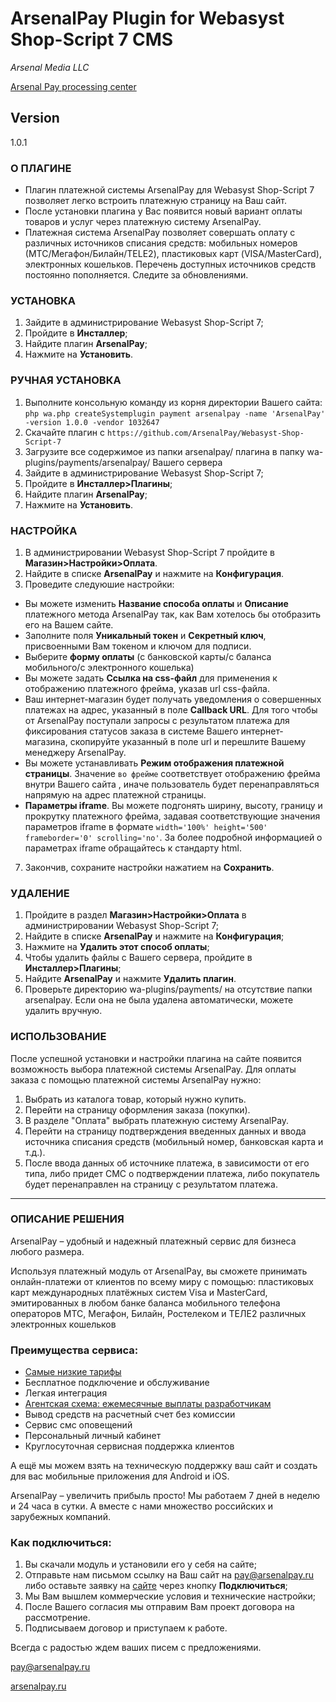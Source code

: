 # ArsenalPay Plugin for Webasyst Shop-Script 7 CMS

*Arsenal Media LLC*

[Arsenal Pay processing center]( https://arsenalpay.ru/)

## Version
1.0.1

### О ПЛАГИНЕ
* Плагин платежной системы ArsenalPay для Webasyst Shop-Script 7 позволяет легко встроить платежную страницу на Ваш сайт.
* После установки плагина у Вас появится новый вариант оплаты товаров и услуг через платежную систему ArsenalPay.
* Платежная система ArsenalPay позволяет совершать оплату с различных источников списания средств: мобильных номеров (МТС/Мегафон/Билайн/TELE2), пластиковых карт (VISA/MasterCard), электронных кошельков. Перечень доступных источников средств постоянно пополняется. Следите за обновлениями.

### УСТАНОВКА
1. Зайдите в администрирование Webasyst Shop-Script 7;
2. Пройдите в **Инсталлер**;
3. Найдите плагин **ArsenalPay**;
4. Нажмите на **Установить**.

### РУЧНАЯ УСТАНОВКА
1. Выполните консольную команду из корня директории Вашего сайта:  
`php wa.php createSystemplugin payment arsenalpay -name 'ArsenalPay' -version 1.0.0 -vendor 1032647` 
2. Скачайте плагин с `https://github.com/ArsenalPay/Webasyst-Shop-Script-7`
3. Загрузите все содержимое из папки arsenalpay/ плагина в папку wa-plugins/payments/arsenalpay/ Вашего сервера
4. Зайдите в администрирование Webasyst Shop-Script 7;
5. Пройдите в **Инсталлер>Плагины**;
6. Найдите плагин **ArsenalPay**;
7. Нажмите на **Установить**.

### НАСТРОЙКА
1. В администрировании Webasyst Shop-Script 7 пройдите в **Магазин>Настройки>Оплата**.
2. Найдите в списке **ArsenalPay** и нажмите на **Конфигурация**.
3. Проведите следуюшие настройки:
  - Вы можете изменить **Название способа оплаты** и **Описание** платежного метода ArsenalPay так, как Вам хотелось бы отобразить его на Вашем сайте.
  - Заполните поля **Уникальный токен** и **Секретный ключ**, присвоенными Вам токеном и ключом для подписи.
  - Выберите **форму оплаты** (с банковской карты/с баланса мобильного/с электронного кошелька)
  - Вы можете задать **Ссылка на css-файл** для применения к отображению платежного фрейма, указав url css-файла.
  - Ваш интернет-магазин будет получать уведомления о совершенных платежах на адрес, указанный в поле **Callback URL**. Для того чтобы от ArsenalPay поступали запросы с результатом платежа для фиксирования статусов заказа в системе Вашего интернет-магазина, скопируйте указанный в поле url и перешлите Вашему менеджеру ArsenalPay.
  - Вы можете устанавливать **Режим отображения платежной страницы**. Значение `во фрейме` соответствует отображению фрейма внутри Вашего сайта , иначе пользователь будет перенаправляться напрямую на адрес платежной страницы. 
  - **Параметры iframe**. Вы можете подгонять ширину, высоту, границу и прокрутку платежного фрейма, задавая соответствующие значения параметров iframe в формате `width='100%' height='500' frameborder='0' scrolling='no'`. За более подробной информацией о параметрах iframe обращайтесь к стандарту html.
7. Закончив, сохраните настройки нажатием на **Сохранить**.

### УДАЛЕНИЕ
1. Пройдите в раздел **Магазин>Настройки>Оплата** в администрировании Webasyst Shop-Script 7;
2. Найдите в списке **ArsenalPay** и нажмите на **Конфигурация**;
3. Нажмите на **Удалить этот способ оплаты**;
4. Чтобы удалить файлы с Вашего сервера, пройдите в **Инсталлер>Плагины**;
5. Найдите **ArsenalPay** и нажмите **Удалить плагин**.
6. Проверьте директорию wa-plugins/payments/ на отсутствие папки arsenalpay. Если она не была удалена автоматически, можете удалить вручную.

### ИСПОЛЬЗОВАНИЕ
После успешной установки и настройки плагина на сайте появится возможность выбора платежной системы ArsenalPay.
Для оплаты заказа с помощью платежной системы ArsenalPay нужно:

1. Выбрать из каталога товар, который нужно купить.
2. Перейти на страницу оформления заказа (покупки).
3. В разделе "Оплата" выбрать платежную систему ArsenalPay.
4. Перейти на страницу подтверждения введенных данных и ввода источника списания средств (мобильный номер, банковская карта и т.д.).
5. После ввода данных об источнике платежа, в зависимости от его типа, либо придет СМС о подтверждении платежа, либо покупатель будет перенаправлен на страницу с результатом платежа.

------------------
### ОПИСАНИЕ РЕШЕНИЯ
ArsenalPay – удобный и надежный платежный сервис для бизнеса любого размера. 

Используя платежный модуль от ArsenalPay, вы сможете принимать онлайн-платежи от клиентов по всему миру с помощью: 
пластиковых карт международных платёжных систем Visa и MasterCard, эмитированных в любом банке
баланса мобильного телефона операторов МТС, Мегафон, Билайн, Ростелеком и ТЕЛЕ2
различных электронных кошельков 

### Преимущества сервиса: 
 - [Самые низкие тарифы](https://arsenalpay.ru/tariffs.html)
 - Бесплатное подключение и обслуживание
 - Легкая интеграция
 - [Агентская схема: ежемесячные выплаты разработчикам](https://arsenalpay.ru/partnership.html)
 - Вывод средств на расчетный счет без комиссии
 - Сервис смс оповещений
 - Персональный личный кабинет
 - Круглосуточная сервисная поддержка клиентов 

А ещё мы можем взять на техническую поддержку ваш сайт и создать для вас мобильные приложения для Android и iOS. 

ArsenalPay – увеличить прибыль просто! 
Мы работаем 7 дней в неделю и 24 часа в сутки. А вместе с нами множество российских и зарубежных компаний. 

### Как подключиться: 
1. Вы скачали модуль и установили его у себя на сайте;
2. Отправьте нам письмом ссылку на Ваш сайт на pay@arsenalpay.ru либо оставьте заявку на [сайте](https://arsenalpay.ru/#register) через кнопку **Подключиться**;
3. Мы Вам вышлем коммерческие условия и технические настройки;
4. После Вашего согласия мы отправим Вам проект договора на рассмотрение.
5. Подписываем договор и приступаем к работе.

Всегда с радостью ждем ваших писем с предложениями. 

pay@arsenalpay.ru 

[arsenalpay.ru](https://arsenalpay.ru)
 




 

